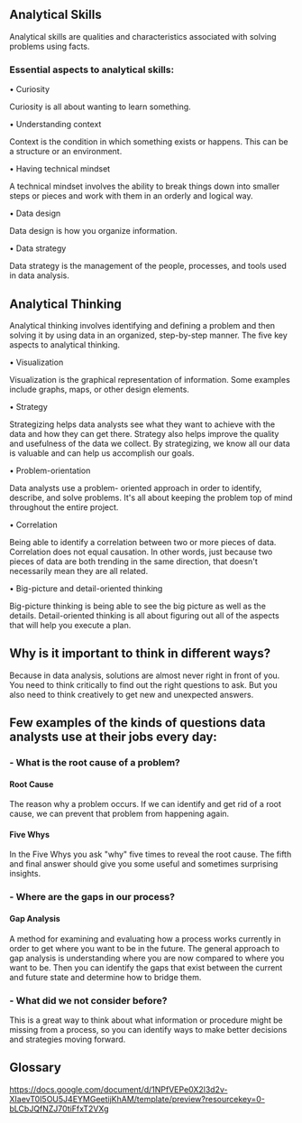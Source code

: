 ## Analytical Skills 
Analytical skills are qualities and characteristics associated with solving problems using facts.

### Essential aspects to analytical skills:

•	Curiosity

Curiosity is all about wanting to learn something.

•	Understanding context

Context is the condition in which something exists or happens. This can be a structure or an environment.

•	Having technical mindset

A technical mindset involves the ability to break things down into smaller steps or pieces and work with them in an orderly and logical way.

•	Data design

Data design is how you organize information.

•	Data strategy

Data strategy is the management of the people, processes, and tools used in data analysis.

## Analytical Thinking
Analytical thinking involves identifying and defining a problem and then solving it by using data in an organized, step-by-step manner.
The five key aspects to analytical thinking. 

•	Visualization

Visualization is the graphical representation of information. Some examples include graphs, maps, or other design elements.

•	Strategy

Strategizing helps data analysts see what they want to achieve with the data and how they can get there. Strategy also helps improve the quality and usefulness of the data we collect. By strategizing, we know all our data is valuable and can help us accomplish our goals.

•	Problem-orientation

Data analysts use a problem- oriented approach in order to identify, describe, and solve problems. It's all about keeping the problem top of mind throughout the entire project.

•	Correlation

Being able to identify a correlation between two or more pieces of data. Correlation does not equal causation. In other words, just because two pieces of data are both trending in the same direction, that doesn't necessarily mean they are all related.

•	Big-picture and detail-oriented thinking

Big-picture thinking is being able to see the big picture as well as the details. Detail-oriented thinking is all about figuring out all of the aspects that will help you execute a plan.

## Why is it important to think in different ways? 
Because in data analysis, solutions are almost never right in front of you. You need to think critically to find out the right questions to ask. But you also need to think creatively to get new and unexpected answers.

## Few examples of the kinds of questions data analysts use at their jobs every day:
### - What is the root cause of a problem?
#### Root Cause
The reason why a problem occurs. If we can identify and get rid of a root cause, we can prevent that problem from happening again.

#### Five Whys
In the Five Whys you ask "why" five times to reveal the root cause. The fifth and final answer should give you some useful and sometimes surprising insights.

### - Where are the gaps in our process?
#### Gap Analysis
A method for examining and evaluating how a process works currently in order to get where you want to be in the future. 
The general approach to gap analysis is understanding where you are now compared to where you want to be. Then you can identify the gaps that exist between the current and future state and determine how to bridge them.

### - What did we not consider before? 
This is a great way to think about what information or procedure might be missing from a process, so you can identify ways to make better decisions and strategies moving forward.

## Glossary
https://docs.google.com/document/d/1NPfVEPe0X2l3d2v-XIaevT0I5OU5J4EYMGeetijKhAM/template/preview?resourcekey=0-bLCbJQfNZJ70tiFfxT2VXg 

